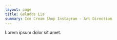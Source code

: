```yaml
---
layout: page
title: Gelados Lis
summary: Ice Cream Shop Instagram - Art Direction
---
```


Lorem ipsum dolor sit amet.